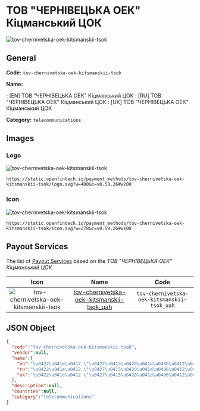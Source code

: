 
# ТОВ "ЧЕРНІВЕЦЬКА ОЕК" Кіцманський ЦОК 
![tov-chernivetska-oek-kitsmanskii-tsok](https://static.openfintech.io/payment_methods/tov-chernivetska-oek-kitsmanskii-tsok/logo.svg?w=400&c=v0.59.26#w200)  

## General 
**Code:** `tov-chernivetska-oek-kitsmanskii-tsok` 
 
**Name:** 
 
:	[EN] ТОВ "ЧЕРНІВЕЦЬКА ОЕК" Кіцманський ЦОК 
:	[RU] ТОВ "ЧЕРНІВЕЦЬКА ОЕК" Кіцманський ЦОК 
:	[UK] ТОВ "ЧЕРНІВЕЦЬКА ОЕК" Кіцманський ЦОК 
 
**Category:** `telecommunications` 
 

## Images 

### Logo 
![tov-chernivetska-oek-kitsmanskii-tsok](https://static.openfintech.io/payment_methods/tov-chernivetska-oek-kitsmanskii-tsok/logo.svg?w=400&c=v0.59.26#w200)  

```
https://static.openfintech.io/payment_methods/tov-chernivetska-oek-kitsmanskii-tsok/logo.svg?w=400&c=v0.59.26#w200
```  

### Icon 
![tov-chernivetska-oek-kitsmanskii-tsok](https://static.openfintech.io/payment_methods/tov-chernivetska-oek-kitsmanskii-tsok/icon.svg?w=278&c=v0.59.26#w100)  

```
https://static.openfintech.io/payment_methods/tov-chernivetska-oek-kitsmanskii-tsok/icon.svg?w=278&c=v0.59.26#w100
```  

## Payout Services 
 
The list of [Payout Services](/payout-services/) based on the _ТОВ "ЧЕРНІВЕЦЬКА ОЕК" Кіцманський ЦОК_ 

|Icon|Name|Code| 
|:---:|:---:|:---:| 
|![tov-chernivetska-oek-kitsmanskii-tsok](https://static.openfintech.io/payout_methods/tov-chernivetska-oek-kitsmanskii-tsok/icon.svg?w=278&c=v0.59.26#w40) |[tov-chernivetska-oek-kitsmanskii-tsok_uah](/payout-services/tov-chernivetska-oek-kitsmanskii-tsok_uah/)|`tov-chernivetska-oek-kitsmanskii-tsok_uah`| 
 

## JSON Object 

```json
{
  "code":"tov-chernivetska-oek-kitsmanskii-tsok",
  "vendor":null,
  "name":{
    "en":"\u0422\u041e\u0412 \"\u0427\u0415\u0420\u041d\u0406\u0412\u0415\u0426\u042c\u041a\u0410 \u041e\u0415\u041a\" \u041a\u0456\u0446\u043c\u0430\u043d\u0441\u044c\u043a\u0438\u0439 \u0426\u041e\u041a",
    "ru":"\u0422\u041e\u0412 \"\u0427\u0415\u0420\u041d\u0406\u0412\u0415\u0426\u042c\u041a\u0410 \u041e\u0415\u041a\" \u041a\u0456\u0446\u043c\u0430\u043d\u0441\u044c\u043a\u0438\u0439 \u0426\u041e\u041a",
    "uk":"\u0422\u041e\u0412 \"\u0427\u0415\u0420\u041d\u0406\u0412\u0415\u0426\u042c\u041a\u0410 \u041e\u0415\u041a\" \u041a\u0456\u0446\u043c\u0430\u043d\u0441\u044c\u043a\u0438\u0439 \u0426\u041e\u041a"
  },
  "description":null,
  "countries":null,
  "category":"telecommunications"
}
```  
